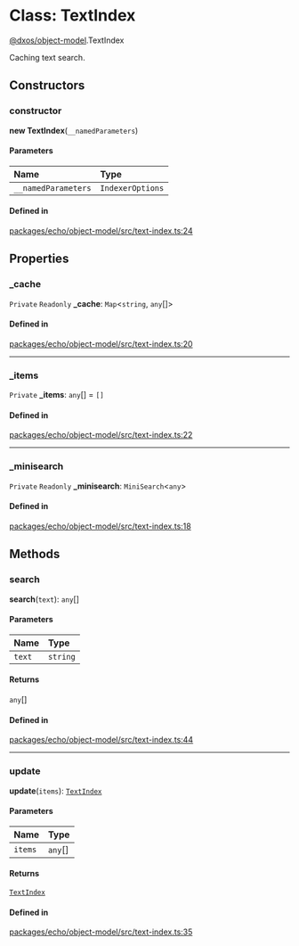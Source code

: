 # Class: TextIndex

[@dxos/object-model](../modules/dxos_object_model.md).TextIndex

Caching text search.

## Constructors

### constructor

**new TextIndex**(`__namedParameters`)

#### Parameters

| Name | Type |
| :------ | :------ |
| `__namedParameters` | `IndexerOptions` |

#### Defined in

[packages/echo/object-model/src/text-index.ts:24](https://github.com/dxos/dxos/blob/main/packages/echo/object-model/src/text-index.ts#L24)

## Properties

### \_cache

 `Private` `Readonly` **\_cache**: `Map`<`string`, `any`[]\>

#### Defined in

[packages/echo/object-model/src/text-index.ts:20](https://github.com/dxos/dxos/blob/main/packages/echo/object-model/src/text-index.ts#L20)

___

### \_items

 `Private` **\_items**: `any`[] = `[]`

#### Defined in

[packages/echo/object-model/src/text-index.ts:22](https://github.com/dxos/dxos/blob/main/packages/echo/object-model/src/text-index.ts#L22)

___

### \_minisearch

 `Private` `Readonly` **\_minisearch**: `MiniSearch`<`any`\>

#### Defined in

[packages/echo/object-model/src/text-index.ts:18](https://github.com/dxos/dxos/blob/main/packages/echo/object-model/src/text-index.ts#L18)

## Methods

### search

**search**(`text`): `any`[]

#### Parameters

| Name | Type |
| :------ | :------ |
| `text` | `string` |

#### Returns

`any`[]

#### Defined in

[packages/echo/object-model/src/text-index.ts:44](https://github.com/dxos/dxos/blob/main/packages/echo/object-model/src/text-index.ts#L44)

___

### update

**update**(`items`): [`TextIndex`](dxos_object_model.TextIndex.md)

#### Parameters

| Name | Type |
| :------ | :------ |
| `items` | `any`[] |

#### Returns

[`TextIndex`](dxos_object_model.TextIndex.md)

#### Defined in

[packages/echo/object-model/src/text-index.ts:35](https://github.com/dxos/dxos/blob/main/packages/echo/object-model/src/text-index.ts#L35)
